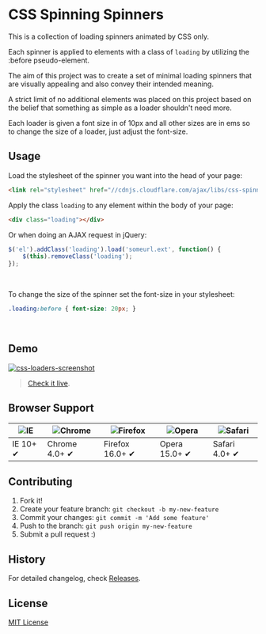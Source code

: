 # CSS Spinning Spinners

This is a collection of loading spinners animated by CSS only.

Each spinner is applied to elements with a class of `loading` by utilizing the :before pseudo-element.

The aim of this project was to create a set of minimal loading spinners that are visually appealing and also convey their intended meaning.

A strict limit of no additional elements was placed on this project based on the belief that something as simple as a loader shouldn't need more.

Each loader is given a font size in of 10px and all other sizes are in ems so to change the size of a loader, just adjust the font-size.

## Usage

Load the stylesheet of the spinner you want into the head of your page:
```html
<link rel="stylesheet" href="//cdnjs.cloudflare.com/ajax/libs/css-spinning-spinners/1.1.0/load2.css" />
```

Apply the class `loading` to any element within the body of your page:
```html
<div class="loading"></div>
```

Or when doing an AJAX request in jQuery:
```javascript
$('el').addClass('loading').load('someurl.ext', function() {
	$(this).removeClass('loading');
});
```

&nbsp;

To change the size of the spinner set the font-size in your stylesheet:
```css
.loading:before { font-size: 20px; }
```

&nbsp;

## Demo

[![css-loaders-screenshot](http://billynate.github.io/css-spinning-spinners/images/css-loaders-screenshot.jpg)](http://billynate.github.io/css-spinning-spinners)

> [Check it live](http://billynate.github.io/css-spinning-spinners).

## Browser Support

![IE](https://raw.github.com/alrra/browser-logos/master/internet-explorer/internet-explorer_48x48.png) | ![Chrome](https://raw.github.com/alrra/browser-logos/master/chrome/chrome_48x48.png) | ![Firefox](https://raw.github.com/alrra/browser-logos/master/firefox/firefox_48x48.png) | ![Opera](https://raw.github.com/alrra/browser-logos/master/opera/opera_48x48.png) | ![Safari](https://raw.github.com/alrra/browser-logos/master/safari/safari_48x48.png)
--- | --- | --- | --- | --- |
IE 10+ ✔ | Chrome 4.0+ ✔ | Firefox 16.0+ ✔ | Opera 15.0+ ✔ | Safari 4.0+ ✔ |

## Contributing

1. Fork it!
2. Create your feature branch: `git checkout -b my-new-feature`
3. Commit your changes: `git commit -m 'Add some feature'`
4. Push to the branch: `git push origin my-new-feature`
5. Submit a pull request :)

## History

For detailed changelog, check [Releases](https://github.com/BillyNate/css-spinning-spinners/releases).

## License

[MIT License](LICENSE)